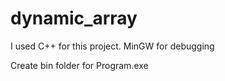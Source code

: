 # dynamic_array
I used C++ for this project. MinGW for debugging

Create bin folder for Program.exe
